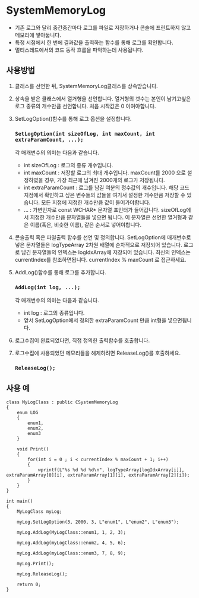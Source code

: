 # SystemMemoryLog
* 기존 로그와 달리 중간중간마다 로그를 파일로 저장하거나 콘솔에 프린트하지 않고 메모리에 쌓아둡니다.
* 특정 시점에서 한 번에 결과값을 출력하는 함수를 통해 로그를 확인합니다.
* 멀티스레드에서의 코드 동작 흐름을 파악하는데 사용됩니다.

## 사용방법
1. 클래스를 선언한 뒤, SystemMemoryLog클래스를 상속받습니다.
2. 상속을 받은 클래스에서 열거형을 선언합니다. 열거형의 갯수는 본인이 남기고싶은 로그 종류의 개수만큼 선언합니다. 처음 시작값은 0 이여야합니다.
3. SetLogOption()함수를 통해 로그 옵션을 설정합니다.

      ### ```SetLogOption(int sizeOfLog, int maxCount, int extraParamCount, ...);```
    
    각 매개변수의 의미는 다음과 같습니다.
    * int sizeOfLog : 로그의 종류 개수입니다.
    * int maxCount : 저장할 로그의 최대 개수입니다. maxCount를 2000 으로 설정하였을 경우, 가장 최근에 남겨진 2000개의 로그가 저장됩니다.
    * int extraParamCount : 로그를 남길 여분의 정수값의 개수입니다. 해당 코드지점에서 확인하고 싶은 변수들의 값들을 여기서 설정한 개수만큼 저장할 수 있습니다. 모든 지점에 지정한 개수만큼 값이 들어가야합니다.
    * ... : 가변인자로 const WCHAR* 문자열 포인터가 들어갑니다. sizeOfLog에서 지정한 개수만큼 문자열들을 넣으면 됩니다. 이 문자열은 선언한 열거형과 같은 이름(혹은, 비슷한 이름), 같은 순서로 넣어야합니다.
    
4. 콘솔출력 혹은 파일출력 함수를 선언 및 정의합니다. SetLogOption에 매개변수로 넣은 문자열들은 logTypeArray 2차원 배열에 순차적으로 저장되어 있습니다. 로그로 남긴 문자열들의 인덱스는 logIdxArray에 저장되어 있습니다. 최신의 인덱스는 currentIndex를 참조하면됩니다. currentIndex % maxCount 로 접근하세요.
5. AddLog()함수를 통해 로그를 추가합니다.

      ### ```AddLog(int log, ...);```
      
     각 매개변수의 의미는 다음과 같습니다.
     * int log : 로그의 종류입니다.
     * 앞서 SetLogOption에서 정의한 extraParamCount 만큼 int형을 넣으면됩니다.
     
6. 로그수집이 완료되었다면, 직접 정의한 출력함수를 호출합니다.
7. 로그수집에 사용되었던 메모리들을 해제하려면 ReleaseLog()를 호출하세요.

      ### ```ReleaseLog();```
      
## 사용 예
    class MyLogClass : public CSystemMemoryLog
    {
        enum LOG
        {
            enum1,
            enum2,
            enum3
        }
        
        void Print()
        {
            for(int i = 0 ; i < currentIndex % maxCount + 1; i++)
            {
                wprintf(L"%s %d %d %d\n", logTypeArray[logIdxArray[i]], extraParamArray[0][i], extraParamArray[1][i], extraParamArray[2][i]); 
            }
        }
    }
    
    int main()
    {
        MyLogClass myLog;
        
        myLog.SetLogOption(3, 2000, 3, L"enum1", L"enum2", L"enum3");
        
        myLog.AddLog(MyLogClass::enum1, 1, 2, 3);
        
        myLog.AddLog(myLogClass::enum2, 4, 5, 6);
        
        myLog.AddLog(myLogClass::enum3, 7, 8, 9);
        
        myLog.Print();
        
        myLog.ReleaseLog();
        
        return 0;
    }
